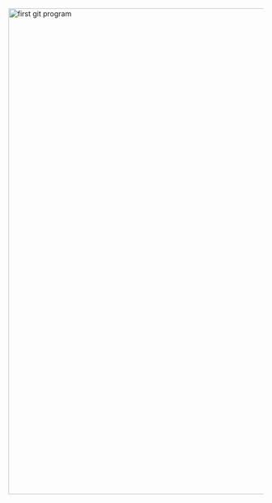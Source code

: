 <img width="960" alt="first git program" src="https://user-images.githubusercontent.com/91621020/135732621-6f935656-9905-495e-b31e-b164ac317c16.PNG">
